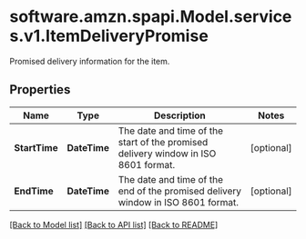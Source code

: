# software.amzn.spapi.Model.services.v1.ItemDeliveryPromise
Promised delivery information for the item.

## Properties

Name | Type | Description | Notes
------------ | ------------- | ------------- | -------------
**StartTime** | **DateTime** | The date and time of the start of the promised delivery window in ISO 8601 format. | [optional] 
**EndTime** | **DateTime** | The date and time of the end of the promised delivery window in ISO 8601 format. | [optional] 

[[Back to Model list]](../README.md#documentation-for-models) [[Back to API list]](../README.md#documentation-for-api-endpoints) [[Back to README]](../README.md)

